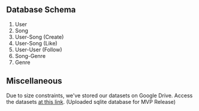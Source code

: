 ## Database Schema

1. User
2. Song
3. User-Song (Create)
4. User-Song (Like)
5. User-User (Follow)
6. Song-Genre
7. Genre

## Miscellaneous

Due to size constraints, we've stored our datasets on Google Drive. Access the datasets [at this link](https://drive.google.com/drive/folders/1Y0rKHs0sMmie-0wBxS__c0QH3HWUgug_?usp=sharing). (Uploaded
sqlite database for MVP Release)
